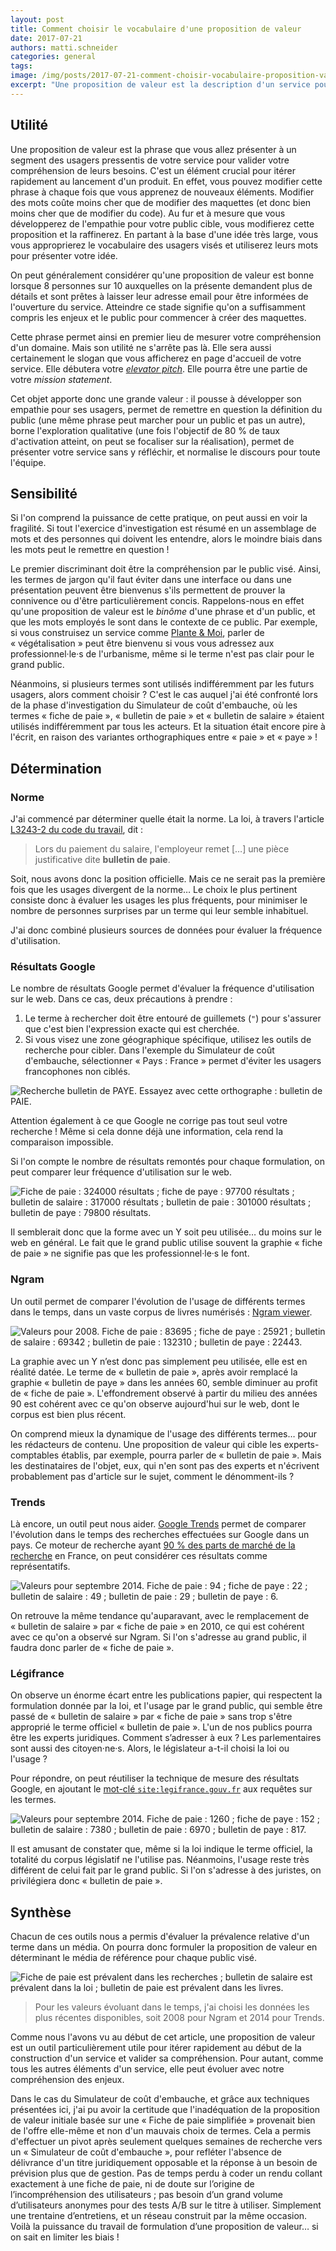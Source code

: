 ```yaml
---
layout: post
title: Comment choisir le vocabulaire d'une proposition de valeur
date: 2017-07-21
authors: matti.schneider
categories: general
tags:
image: /img/posts/2017-07-21-comment-choisir-vocabulaire-proposition-valeur.jpg
excerpt: "Une proposition de valeur est la description d'un service pour un public spécifique. Quand vous validez l'adéquation entre un produit et son marché, comment vous assurer que les usagers évaluent votre proposition et non votre choix de termes ?"
---
```


## Utilité

Une proposition de valeur est la phrase que vous allez présenter à un segment des usagers pressentis de votre service pour valider votre compréhension de leurs besoins. C'est un élément crucial pour itérer rapidement au lancement d'un produit. En effet, vous pouvez modifier cette phrase à chaque fois que vous apprenez de nouveaux éléments. Modifier des mots coûte moins cher que de modifier des maquettes (et donc bien moins cher que de modifier du code). Au fur et à mesure que vous développerez de l'empathie pour votre public cible, vous modifierez cette proposition et la raffinerez. En partant à la base d'une idée très large, vous vous approprierez le vocabulaire des usagers visés et utiliserez leurs mots pour présenter votre idée.

On peut généralement considérer qu'une proposition de valeur est bonne lorsque 8 personnes sur 10 auxquelles on la présente demandent plus de détails et sont prêtes à laisser leur adresse email pour être informées de l'ouverture du service. Atteindre ce stade signifie qu'on a suffisamment compris les enjeux et le public pour commencer à créer des maquettes.

Cette phrase permet ainsi en premier lieu de mesurer votre compréhension d'un domaine. Mais son utilité ne s'arrête pas là. Elle sera aussi certainement le slogan que vous afficherez en page d'accueil de votre service. Elle débutera votre [_elevator pitch_](https://fr.wikipedia.org/wiki/Elevator_pitch). Elle pourra être une partie de votre _mission statement_.

Cet objet apporte donc une grande valeur : il pousse à développer son empathie pour ses usagers, permet de remettre en question la définition du public (une même phrase peut marcher pour un public et pas un autre), borne l'exploration qualitative (une fois l'objectif de 80 % de taux d'activation atteint, on peut se focaliser sur la réalisation), permet de présenter votre service sans y réfléchir, et normalise le discours pour toute l'équipe.


## Sensibilité

Si l'on comprend la puissance de cette pratique, on peut aussi en voir la fragilité. Si tout l'exercice d'investigation est résumé en un assemblage de mots et des personnes qui doivent les entendre, alors le moindre biais dans les mots peut le remettre en question !

Le premier discriminant doit être la compréhension par le public visé. Ainsi, les termes de jargon qu'il faut éviter dans une interface ou dans une présentation peuvent être bienvenus s'ils permettent de prouver la connivence ou d'être particulièrement concis. Rappelons-nous en effet qu'une proposition de valeur est le _binôme_ d'une phrase et d'un public, et que les mots employés le sont dans le contexte de ce public. Par exemple, si vous construisez un service comme [Plante & Moi](https://beta.gouv.fr/startup/plante-et-moi), parler de « végétalisation » peut être bienvenu si vous vous adressez aux professionnel·le·s de l'urbanisme, même si le terme n'est pas clair pour le grand public.

Néanmoins, si plusieurs termes sont utilisés indifféremment par les futurs usagers, alors comment choisir ? C'est le cas auquel j'ai été confronté lors de la phase d'investigation du Simulateur de coût d'embauche, où les termes « fiche de paie », « bulletin de paie » et « bulletin de salaire » étaient utilisés indifféremment par tous les acteurs. Et la situation était encore pire à l'écrit, en raison des variantes orthographiques entre « paie » et « paye » !


## Détermination

### Norme

J'ai commencé par déterminer quelle était la norme. La loi, à travers l'article [L3243-2 du code du travail](https://www.legifrance.gouv.fr/affichCodeArticle.do?cidTexte=LEGITEXT000006072050&idArticle=LEGIARTI000006902863&dateTexte=&categorieLien=cid), dit :

> Lors du paiement du salaire, l'employeur remet […] une pièce justificative dite **bulletin de paie**.

Soit, nous avons donc la position officielle. Mais ce ne serait pas la première fois que les usages divergent de la norme… Le choix le plus pertinent consiste donc à évaluer les usages les plus fréquents, pour minimiser le nombre de personnes surprises par un terme qui leur semble inhabituel.

J'ai donc combiné plusieurs sources de données pour évaluer la fréquence d'utilisation.


### Résultats Google

Le nombre de résultats Google permet d'évaluer la fréquence d'utilisation sur le web. Dans ce cas, deux précautions à prendre :

1. Le terme à rechercher doit être entouré de guillemets (`"`) pour s'assurer que c'est bien l'expression exacte qui est cherchée.
2. Si vous visez une zone géographique spécifique, utilisez les outils de recherche pour cibler. Dans l'exemple du Simulateur de coût d'embauche, sélectionner « Pays : France » permet d'éviter les usagers francophones non ciblés.

![Recherche bulletin de PAYE. Essayez avec cette orthographe : bulletin de PAIE.](/img/posts/2017-07-21-comment-choisir-vocabulaire-proposition-valeur/google-france.png)

Attention également à ce que Google ne corrige pas tout seul votre recherche ! Même si cela donne déjà une information, cela rend la comparaison impossible.

Si l'on compte le nombre de résultats remontés pour chaque formulation, on peut comparer leur fréquence d'utilisation sur le web.

![Fiche de paie : 324000 résultats ; fiche de paye : 97700 résultats ; bulletin de salaire : 317000 résultats ; bulletin de paie : 301000 résultats ; bulletin de paye : 79800 résultats.](/img/posts/2017-07-21-comment-choisir-vocabulaire-proposition-valeur/google-results.png)

Il semblerait donc que la forme avec un Y soit peu utilisée… du moins sur le web en général. Le fait que le grand public utilise souvent la graphie « fiche de paie » ne signifie pas que les professionnel·le·s le font.

### Ngram

Un outil permet de comparer l'évolution de l'usage de différents termes dans le temps, dans un vaste corpus de livres numérisés : [Ngram viewer](https://books.google.com/ngrams).

![Valeurs pour 2008. Fiche de paie : 83695 ; fiche de paye : 25921 ; bulletin de salaire : 69342 ; bulletin de paie : 132310 ; bulletin de paye : 22443.](/img/posts/2017-07-21-comment-choisir-vocabulaire-proposition-valeur/ngrams.png)

La graphie avec un Y n’est donc pas simplement peu utilisée, elle est en réalité datée. Le terme de « bulletin de paie », après avoir remplacé la graphie « bulletin de paye » dans les années 60, semble diminuer au profit de « fiche de paie ». L'effondrement observé à partir du milieu des années 90 est cohérent avec ce qu'on observe aujourd'hui sur le web, dont le corpus est bien plus récent.

On comprend mieux la dynamique de l'usage des différents termes… pour les rédacteurs de contenu. Une proposition de valeur qui cible les experts-comptables établis, par exemple, pourra parler de « bulletin de paie ». Mais les destinataires de l'objet, eux, qui n'en sont pas des experts et n'écrivent probablement pas d'article sur le sujet, comment le dénomment-ils ?

### Trends

Là encore, un outil peut nous aider. [Google Trends](https://trends.google.com) permet de comparer l'évolution dans le temps des recherches effectuées sur Google dans un pays. Ce moteur de recherche ayant [90 % des parts de marché de la recherche](http://gs.statcounter.com/search-engine-market-share/all/france) en France, on peut considérer ces résultats comme représentatifs.

![Valeurs pour septembre 2014. Fiche de paie : 94 ; fiche de paye : 22 ; bulletin de salaire : 49 ; bulletin de paie : 29 ; bulletin de paye : 6.](/img/posts/2017-07-21-comment-choisir-vocabulaire-proposition-valeur/trends.png)

On retrouve la même tendance qu'auparavant, avec le remplacement de « bulletin de salaire » par « fiche de paie » en 2010, ce qui est cohérent avec ce qu'on a observé sur Ngram. Si l'on s'adresse au grand public, il faudra donc parler de « fiche de paie ».

### Légifrance

On observe un énorme écart entre les publications papier, qui respectent la formulation donnée par la loi, et l'usage par le grand public, qui semble être passé de « bulletin de salaire » par « fiche de paie » sans trop s'être approprié le terme officiel « bulletin de paie ». L'un de nos publics pourra être les experts juridiques. Comment s’adresser à eux ? Les parlementaires sont aussi des citoyen·ne·s. Alors, le législateur a-t-il choisi la loi ou l'usage ?

Pour répondre, on peut réutiliser la technique de mesure des résultats Google, en ajoutant le [mot-clé `site:legifrance.gouv.fr`](https://support.google.com/websearch/answer/2466433?hl=fr) aux requêtes sur les termes.

![Valeurs pour septembre 2014. Fiche de paie : 1260 ; fiche de paye : 152 ; bulletin de salaire : 7380 ; bulletin de paie : 6970 ; bulletin de paye : 817.](/img/posts/2017-07-21-comment-choisir-vocabulaire-proposition-valeur/google-legifrance.png)

Il est amusant de constater que, même si la loi indique le terme officiel, la totalité du corpus législatif ne l'utilise pas. Néanmoins, l'usage reste très différent de celui fait par le grand public. Si l'on s'adresse à des juristes, on privilégiera donc « bulletin de paie ».


## Synthèse

Chacun de ces outils nous a permis d'évaluer la prévalence relative d'un terme dans un média. On pourra donc formuler la proposition de valeur en déterminant le média de référence pour chaque public visé.

![Fiche de paie est prévalent dans les recherches ; bulletin de salaire est prévalent dans la loi ; bulletin de paie est prévalent dans les livres.](/img/posts/2017-07-21-comment-choisir-vocabulaire-proposition-valeur/recap.png)

> Pour les valeurs évoluant dans le temps, j'ai choisi les données les plus récentes disponibles, soit 2008 pour Ngram et 2014 pour Trends.

Comme nous l'avons vu au début de cet article, une proposition de valeur est un outil particulièrement utile pour itérer rapidement au début de la construction d'un service et valider sa compréhension. Pour autant, comme tous les autres éléments d'un service, elle peut évoluer avec notre compréhension des enjeux.

Dans le cas du Simulateur de coût d'embauche, et grâce aux techniques présentées ici, j'ai pu avoir la certitude que l'inadéquation de la proposition de valeur initiale basée sur une « Fiche de paie simplifiée » provenait bien de l'offre elle-même et non d'un mauvais choix de termes. Cela a permis d'effectuer un pivot après seulement quelques semaines de recherche vers un « Simulateur de coût d'embauche », pour refléter l'absence de délivrance d'un titre juridiquement opposable et la réponse à un besoin de prévision plus que de gestion. Pas de temps perdu à coder un rendu collant exactement à une fiche de paie, ni de doute sur l’origine de l’incompréhension des utilisateurs ; pas besoin d’un grand volume d’utilisateurs anonymes pour des tests A/B sur le titre à utiliser. Simplement une trentaine d’entretiens, et un réseau construit par la même occasion. Voilà la puissance du travail de formulation d’une proposition de valeur… si on sait en limiter les biais !
